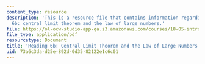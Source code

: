 ```yaml
---
content_type: resource
description: 'This is a resource file that contains information regarding reading
  6b: central limit theorem and the law of large numbers.'
file: https://ol-ocw-studio-app-qa.s3.amazonaws.com/courses/18-05-introduction-to-probability-and-statistics-spring-2014/73a6c3dad25e892d0d3582122e1c6c01_MIT18_05S14_Reading6b.pdf
file_type: application/pdf
resourcetype: Document
title: 'Reading 6b: Central Limit Theorem and the Law of Large Numbers'
uid: 73a6c3da-d25e-892d-0d35-82122e1c6c01
---
```


